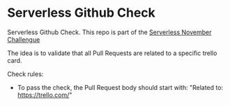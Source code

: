 # Serverless Github Check
Serverless Github Check. This repo is part of the [Serverless November Challengue](https://serverless.com/blog/no-server-november-challenge/)

The idea is to validate that all Pull Requests are related to a specific trello card.

Check rules:

* To pass the check, the Pull Request body should start with: "Related to: https://trello.com/"
